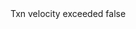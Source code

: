 <?xml version="1.0" encoding="UTF-8"?>
<CustomMetadata xmlns="http://soap.sforce.com/2006/04/metadata">
    <label>Txn velocity exceeded</label>
    <protected>false</protected>
</CustomMetadata>
